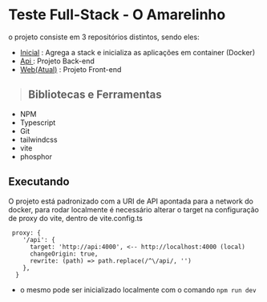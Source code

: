 
# **Teste Full-Stack - O Amarelinho**


o projeto consiste em 3 repositórios distintos, sendo eles:
- [Inicial](https://github.com/BrenoBeierstedt/o-amarelinho-teste-inicial) : Agrega a stack e inicializa as aplicações em container (Docker)
- [Api ](https://github.com/BrenoBeierstedt/o-amarelinho-teste-api) : Projeto Back-end
- [Web(Atual)](https://github.com/BrenoBeierstedt/o-amarelinho-teste-web) : Projeto Front-end


> ## Bibliotecas e Ferramentas

* NPM
* Typescript
* Git
* tailwindcss
* vite
* phosphor

## Executando
O projeto está padronizado com a URI de API apontada para a network do docker, para rodar localmente é necessário alterar o target na configuração de proxy do vite, dentro de vite.config.ts

     proxy: {  
        '/api': {
          target: 'http://api:4000', <-- http://localhost:4000 (local)
          changeOrigin: true,
          rewrite: (path) => path.replace(/^\/api/, '')
        },
      }


* o mesmo pode ser inicializado localmente com o comando ``npm run dev``